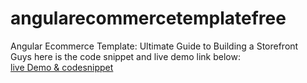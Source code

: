 # angularecommercetemplatefree
Angular Ecommerce Template: Ultimate Guide to Building a Storefront
<br>
Guys here is the code snippet and live demo link below:<br>
[live Demo & codesnippet](https://therichpost.com/angular-ecommerce-template-ultimate-guide-to-building-a-storefront/)
